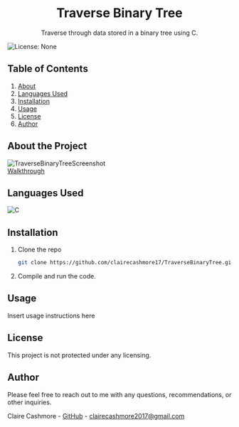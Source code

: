 <p align="center">
    <h1 align="center">Traverse Binary Tree</h1>
    <p align="center">Traverse through data stored in a binary tree using C.</p>
</p>

![License: None](https://img.shields.io/badge/License-None-lightgrey.svg)

## Table of Contents

<ol>
    <li><a href="#about-the-project">About</a></li>
    <li><a href="#languages-used">Languages Used</a></li>
    <li><a href="#installation">Installation</a></li>
    <li><a href="#usage">Usage</a></li>
    <li><a href="#license">License</a></li>
    <li><a href="#author">Author</a></li>
</ol>

## About the Project

![TraverseBinaryTreeScreenshot](./TraverseBinaryTreeCap.PNG)<br />
[Walkthrough](https://www.youtube.com/watch?v=DurKmu3l7ZI)

## Languages Used

![C](https://img.shields.io/badge/c-%2300599C.svg?style=for-the-badge&logo=c&logoColor=white)

## Installation

1. Clone the repo
    ```sh
    git clone https://github.com/clairecashmore17/TraverseBinaryTree.git
    ```
2. Compile and run the code.

## Usage

<p>Insert usage instructions here</p>

## License

This project is not protected under any licensing.

## Author

Please feel free to reach out to me with any questions, recommendations, or other inquiries.

Claire Cashmore - [GitHub](https://github.com/clairecashmore17/) - clairecashmore2017@gmail.com

